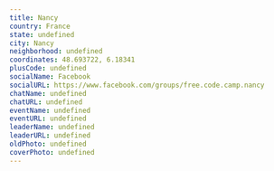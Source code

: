 ```yaml
---
title: Nancy
country: France
state: undefined
city: Nancy
neighborhood: undefined
coordinates: 48.693722, 6.18341
plusCode: undefined
socialName: Facebook
socialURL: https://www.facebook.com/groups/free.code.camp.nancy
chatName: undefined
chatURL: undefined
eventName: undefined
eventURL: undefined
leaderName: undefined
leaderURL: undefined
oldPhoto: undefined
coverPhoto: undefined
---
```

